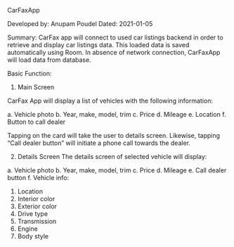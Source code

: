 CarFaxApp

Developed by: Anupam Poudel Dated: 2021-01-05

Summary:
CarFax app will connect to used car listings
backend in order to retrieve and display car listings data. 
This loaded data is saved automatically using Room. In absence of network connection, 
CarFaxApp will load data from database.

Basic Function:
1. Main Screen

CarFax App will display a list of vehicles with the following information:

a. Vehicle photo
b. Year, make, model, trim
c. Price
d. Mileage
e. Location
f. Button to call dealer

Tapping on the card will take the user to details screen.
Likewise, tapping “Call dealer button” will initiate a phone call
towards the dealer.

2. Details Screen
The details screen of selected vehicle will display:

a. Vehicle photo
b. Year, make, model, trim
c. Price
d. Mileage
e. Call dealer button
f. Vehicle info:

  1. Location
  2. Interior color
  3. Exterior color
  4. Drive type
  5. Transmission
  6. Engine
  7. Body style

